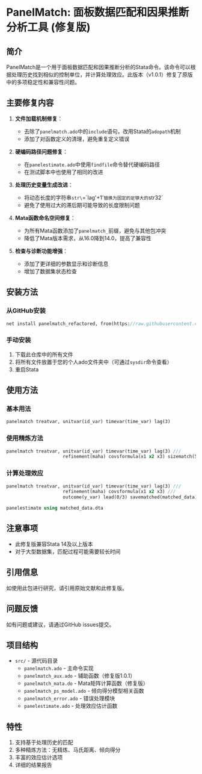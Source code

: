 # PanelMatch: 面板数据匹配和因果推断分析工具 (修复版)

## 简介

PanelMatch是一个用于面板数据匹配和因果推断分析的Stata命令。该命令可以根据处理历史找到相似的控制单位，并计算处理效应。此版本（v1.0.1）修复了原版中的多项稳定性和兼容性问题。

## 主要修复内容

1. **文件加载机制修复**：
   - 去除了`panelmatch.ado`中的`include`语句，改用Stata的`adopath`机制
   - 添加了对函数定义的清理，避免重复定义错误

2. **硬编码路径问题修复**：
   - 在`panelestimate.ado`中使用`findfile`命令替代硬编码路径
   - 在测试脚本中也使用了相同的改进

3. **处理历史变量生成改进**：
   - 将动态长度的字符串`str\`=\`lag'+1'`替换为固定的足够大的`str32`
   - 避免了使用过大的滞后期可能导致的长度限制问题

4. **Mata函数命名空间修复**：
   - 为所有Mata函数添加了`panelmatch_`前缀，避免与其他包冲突
   - 降低了Mata版本需求，从16.0降到14.0，提高了兼容性

5. **检查与诊断功能增强**：
   - 添加了更详细的参数显示和诊断信息
   - 增加了数据集状态检查

## 安装方法

### 从GitHub安装

```stata
net install panelmatch_refactored, from(https://raw.githubusercontent.com/gorgeousfish/panelmatch_refactored/main) replace
```

### 手动安装

1. 下载此仓库中的所有文件
2. 将所有文件放置于您的个人ado文件夹中（可通过`sysdir`命令查看）
3. 重启Stata

## 使用方法

### 基本用法

```stata
panelmatch treatvar, unitvar(id_var) timevar(time_var) lag(3)
```

### 使用精炼方法

```stata
panelmatch treatvar, unitvar(id_var) timevar(time_var) lag(3) ///
                     refinement(maha) covsformula(x1 x2 x3) sizematch(5)
```

### 计算处理效应

```stata
panelmatch treatvar, unitvar(id_var) timevar(time_var) lag(3) ///
                     refinement(maha) covsformula(x1 x2 x3) ///
                     outcome(y_var) lead(0/3) savematched(matched_data) replace

panelestimate using matched_data.dta
```

## 注意事项

- 此修复版兼容Stata 14及以上版本
- 对于大型数据集，匹配过程可能需要较长时间

## 引用信息

如使用此包进行研究，请引用原始文献和此修复版。

## 问题反馈

如有问题或建议，请通过GitHub issues提交。

## 项目结构
- `src/` - 源代码目录
  - `panelmatch.ado` - 主命令实现
  - `panelmatch_aux.ado` - 辅助函数（修复版1.0.1）
  - `panelmatch_mata.do` - Mata矩阵计算函数（修复版）
  - `panelmatch_ps_model.ado` - 倾向得分模型相关函数
  - `panelmatch_error.ado` - 错误处理模块
  - `panelestimate.ado` - 处理效应估计函数

## 特性
1. 支持基于处理历史的匹配
2. 多种精炼方法：无精炼、马氏距离、倾向得分
3. 丰富的效应估计选项
4. 详细的结果报告